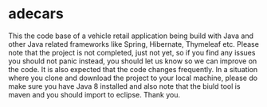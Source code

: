 # adecars
This the code base of a vehicle retail application being build with Java and other Java related frameworks like Spring, Hibernate, Thymeleaf etc. Please note that the project is not completed, just not yet, so if you find any issues you should not panic instead, you should let us know so we can improve on the code. It is also expected that the code changes frequently.
In a situation where you clone and download the project to your local machine, please do make sure you have Java 8 installed and also note that the biuld tool is maven and you should import to eclipse. Thank you.
